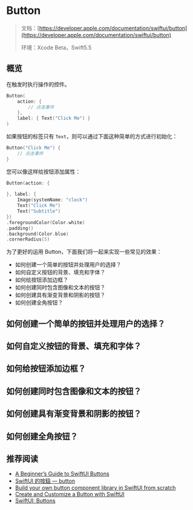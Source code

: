 # Button

> 文档：[https://developer.apple.com/documentation/swiftui/button](https://developer.apple.com/documentation/swiftui/button)
>
> 环境：Xcode Beta，Swift5.5

## 概览

在触发时执行操作的控件。

```swift
Button(
    action: {
        // 点击事件
    },
    label: { Text("Click Me") }
)
```

如果按钮的标签只有 `Text`，则可以通过下面这种简单的方式进行初始化：

```swift
Button("Click Me") {
    // 点击事件
}
```

您可以像这样给按钮添加属性：

```swift
Button(action: {
                
}, label: {
    Image(systemName: "clock")
    Text("Click Me")
    Text("Subtitle")
})
.foregroundColor(Color.white)
.padding()
.background(Color.blue)
.cornerRadius(5)
```

为了更好的运用 Button，下面我们将一起来实现一些常见的效果：

* 如何创建一个简单的按钮并处理用户的选择？
* 如何自定义按钮的背景、填充和字体？
* 如何给按钮添加边框？
* 如何创建同时包含图像和文本的按钮？
* 如何创建具有渐变背景和阴影的按钮？
* 如何创建全角按钮？

## 如何创建一个简单的按钮并处理用户的选择？
## 如何自定义按钮的背景、填充和字体？
## 如何给按钮添加边框？
## 如何创建同时包含图像和文本的按钮？
## 如何创建具有渐变背景和阴影的按钮？
## 如何创建全角按钮？

## 推荐阅读

* [A Beginner’s Guide to SwiftUI Buttons](https://www.appcoda.com/swiftui-buttons/#button-full-width)
* [SwiftUI 的按鈕 — button](https://medium.com/%E5%BD%BC%E5%BE%97%E6%BD%98%E7%9A%84-swift-ios-app-%E9%96%8B%E7%99%BC%E5%95%8F%E9%A1%8C%E8%A7%A3%E7%AD%94%E9%9B%86/swiftui-%E7%9A%84%E6%8C%89%E9%88%95-button-89d1c35d99dc)
* [Build your own button component library in SwiftUI from scratch](https://www.calincrist.com/blog/2020-05-12-step-up-your-button-theme-in-swiftui/)
* [Create and Customize a Button with SwiftUI](https://programmingwithswift.com/create-and-customize-a-button-with-swiftui/)
* [SwiftUI: Buttons](https://whatdidilearn.info/2020/05/16/swiftui-buttons.html)